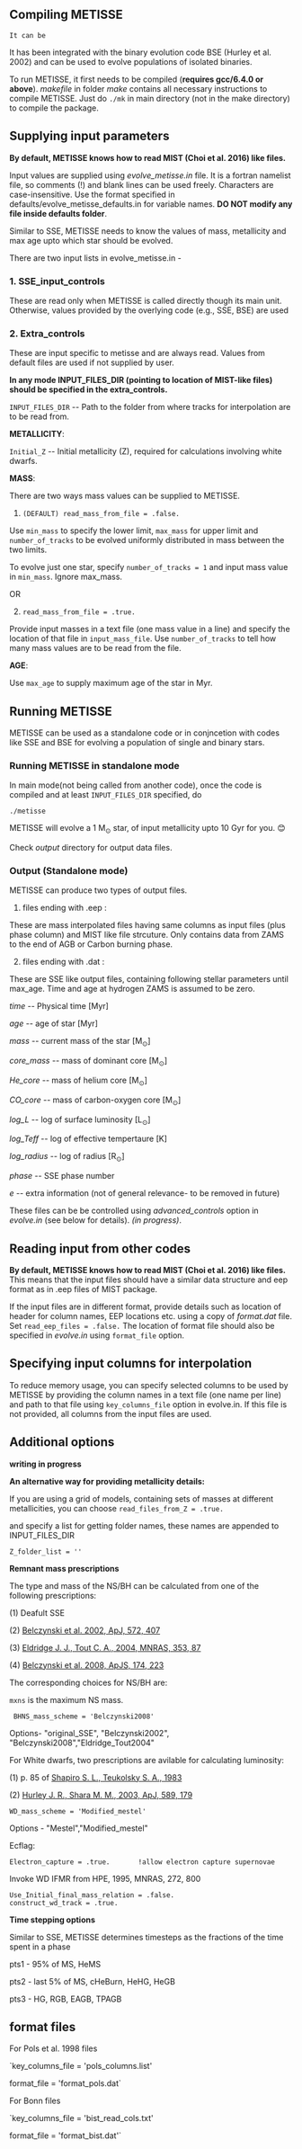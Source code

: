 
## Compiling METISSE

    It can be
It has been integrated with the binary evolution code BSE (Hurley et al. 2002) and can be used to evolve populations of isolated binaries.


To run METISSE, it first needs to be compiled (**requires gcc/6.4.0 or above**).
*makefile* in folder *make* contains all necessary instructions to compile METISSE.
Just do `./mk` in main directory (not in the make directory) to compile the package.

## Supplying input parameters 

**By default, METISSE knows how to read MIST (Choi et al. 2016) like files.**

Input values are supplied using *evolve_metisse.in* file. It is a fortran namelist file, so comments (!) and blank lines can be used freely. Characters are case-insensitive. Use the format specified in defaults/evolve_metisse_defaults.in for variable names. **DO NOT modify any file inside defaults folder**.

Similar to SSE, METISSE needs to know the values of mass, metallicity and max age upto which star should be evolved. 

There are two input lists in evolve_metisse.in - 

### 1. SSE_input_controls
These are read only when METISSE is called directly though its main unit. Otherwise, values provided by the overlying code (e.g., SSE, BSE) are used

### 2. Extra_controls
These are input specific to metisse and are always read. Values from default files are used if not supplied by user.


**In any mode INPUT_FILES_DIR (pointing to location of MIST-like files) should be specified in the extra_controls.**

`INPUT_FILES_DIR` -- Path to the folder from where tracks for interpolation are to be read from.


**METALLICITY**:

`Initial_Z` -- Initial metallicity (Z), required for calculations involving white dwarfs.

**MASS**: 

There are two ways mass values can be supplied to METISSE.

1. `(DEFAULT) read_mass_from_file = .false.`

Use `min_mass` to specify the lower limit, `max_mass` for upper limit and `number_of_tracks` to be evolved uniformly distributed in mass between the two limits.

To evolve just one star, specify `number_of_tracks = 1` and input mass value in `min_mass`. Ignore max_mass.

OR 

2. `read_mass_from_file = .true.`

Provide input masses in a text file (one mass value in a line) and specify the location of that file in `input_mass_file`.
Use `number_of_tracks` to tell how many mass values are to be read from the file.

**AGE**:

Use `max_age` to supply maximum age of the star in Myr.

## Running METISSE 
METISSE can be used as a standalone code or in conjncetion with codes like SSE and BSE for evolving a population of single and binary stars.

### Running METISSE in standalone mode

In main mode(not being called from another code), once the code is compiled and at least `INPUT_FILES_DIR` specified, do

`./metisse`

METISSE will evolve a 1 M$_\odot$ star, of input metallicity upto 10 Gyr for you. :blush:

Check *output* directory for output data files.

### Output (Standalone mode)
METISSE can produce two types of output files. 

1. files ending with .eep :

These are mass interpolated files having same columns as input files (plus phase column) and MIST like file strcuture. Only contains data from ZAMS to the end of AGB or Carbon burning phase.

2. files ending with .dat :

These are SSE like output files, containing following stellar parameters until max_age. Time and age at hydrogen ZAMS is assumed to be zero.

*time* -- Physical time [Myr]

*age*  -- age of star [Myr]

*mass* -- current mass of the star [M$_\odot$]

*core_mass*        -- mass of dominant core [M$_\odot$]

*He_core*       -- mass of helium core [M$_\odot$]

*CO_core*          -- mass of carbon-oxygen core [M$_\odot$]

*log_L*       -- log of surface luminosity [L$_\odot$]

*log_Teff*     -- log of effective tempertaure [K]

*log_radius*     -- log of radius [R$_\odot$]

*phase*     --   SSE phase number

*e*  -- extra information (not of general relevance- to be removed in future)

These files can be be controlled using *advanced_controls* option in *evolve.in* (see below for details). 
*(in progress)*.

## Reading input from other codes

**By default, METISSE knows how to read MIST (Choi et al. 2016) like files.** This means that the input files should have a similar data structure and eep format as in .eep files of MIST package. 

If the input files are in different format, provide details such as location of header for column names, EEP locations etc. using a copy of *format.dat* file. 
Set `read_eep_files = .false.`
The location of format file should also be specified in *evolve.in* using `format_file` option.

## Specifying input columns for interpolation

To reduce memory usage, you can specify selected columns to be used by METISSE by providing the column names in a text file (one name per line) and path to that file using `key_columns_file` option in evolve.in. 
If this file is not provided, all columns from the input files are used.

## Additional options

**writing in progress**

**An alternative way for providing metallicity details:**

If you are using a grid of models, containing sets of masses at different metallicities, you can choose 
`read_files_from_Z = .true.`

and specify a list for getting folder names, these names are appended to INPUT_FILES_DIR

`Z_folder_list = ''`


**Remnant mass prescriptions**

The type and mass of the NS/BH can  be  calculated  from  one  of  the  following  prescriptions:

(1) Deafult SSE

(2) [Belczynski et al. 2002, ApJ, 572, 407](https://iopscience.iop.org/article/10.1086/340304)

(3) [Eldridge J. J., Tout C. A., 2004, MNRAS, 353, 87](https://ui.adsabs.harvard.edu/abs/2004MNRAS.353...87E/abstract) 

(4) [Belczynski et al. 2008, ApJS, 174, 223](https://iopscience.iop.org/article/10.1086/521026)


The corresponding choices for NS/BH are:

`mxns` is the maximum NS mass.

` BHNS_mass_scheme = 'Belczynski2008'`

Options- "original_SSE", "Belczynski2002", "Belczynski2008","Eldridge_Tout2004"


For White dwarfs, two prescriptions are avilable for calculating luminosity:

(1) p. 85 of [Shapiro S. L., Teukolsky S. A., 1983](https://ui.adsabs.harvard.edu/abs/1983bhwd.book.....S/abstract)

(2) [Hurley J. R., Shara M. M., 2003, ApJ, 589, 179](https://iopscience.iop.org/article/10.1086/374637)


`WD_mass_scheme = 'Modified_mestel'`

Options - "Mestel","Modified_mestel"

Ecflag: 

    Electron_capture = .true.       !allow electron capture supernovae


Invoke WD IFMR from HPE, 1995, MNRAS, 272, 800

    Use_Initial_final_mass_relation = .false.       
    construct_wd_track = .true.


**Time stepping options**

Similar to SSE, METISSE determines timesteps as the fractions of the time spent in a phase

pts1 - 95% of MS, HeMS

pts2 - last 5% of MS, cHeBurn, HeHG, HeGB

pts3 - HG, RGB, EAGB, TPAGB


## format files


For Pols et al. 1998 files

`key_columns_file = 'pols_columns.list'

format_file = 'format_pols.dat`

For Bonn files 

`key_columns_file = 'bist_read_cols.txt'

format_file = 'format_bist.dat'`

